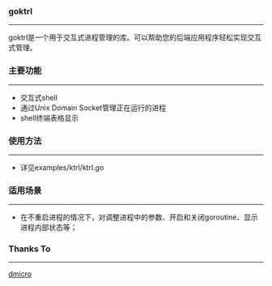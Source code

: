 ### goktrl

------------------
goktrl是一个用于交互式进程管理的库。可以帮助您的后端应用程序轻松实现交互式管理。

### 主要功能

------------------
- 交互式shell
- 通过Unix Domain Socket管理正在运行的进程
- shell终端表格显示

### 使用方法

------------------
- 详见examples/ktrl/ktrl.go

### 适用场景

------------------
- 在不重启进程的情况下，对调整进程中的参数、开启和关闭goroutine、显示进程内部状态等；

### Thanks To

------------------
[dmicro](https://github.com/osgochina/dmicro)

